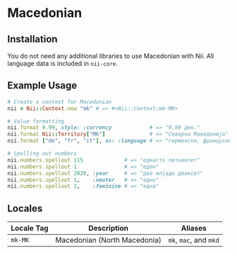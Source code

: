 <!-- This file has been generated. Source: languages/_template.md.erb -->

# Macedonian

## Installation

You do not need any additional libraries to use Macedonian with Nii.
All language data is included in `nii-core`.

## Example Usage

``` ruby
# Create a context for Macedonian
nii = Nii::Context.new "mk" # => #<Nii::Context:mk-MK>

# Value formatting
nii.format 9.99, style: :currency            # => "9,99 ден."
nii.format Nii::Territory["MK"]              # => "Северна Македонија"
nii.format ["de", "fr", "it"], as: :language # => "германски, француски и италијански"

# Spelling out numbers
nii.numbers.spellout 115             # => "еднасто петнаесет"
nii.numbers.spellout 1               # => "еден"
nii.numbers.spellout 2020, :year     # => "две илјада дваесет"
nii.numbers.spellout 1,    :neuter   # => "едно"
nii.numbers.spellout 1,    :feminine # => "една"
```


## Locales

<table>
  <thead>
    <tr>
      <th>Locale Tag</th>
      <th>Description</th>
      <th>Aliases</th>
    </tr>
  </thead>
  <tbody>
    <tr>
      <td><code>mk-MK</code></td>
      <td>Macedonian (North Macedonia)</td>
      <td><code>mk</code>, <code>mac</code>, and <code>mkd</code></td>
    </tr>
  </tbody>
</table>

